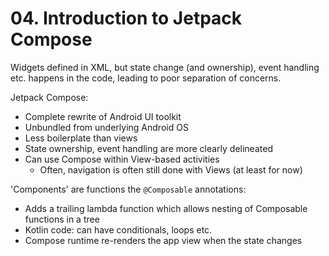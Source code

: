 # 04. Introduction to Jetpack Compose

Widgets defined in XML, but state change (and ownership), event handling etc. happens in the code, leading to poor separation of concerns.

Jetpack Compose:

- Complete rewrite of Android UI toolkit
- Unbundled from underlying Android OS
- Less boilerplate than views
- State ownership, event handling are more clearly delineated
- Can use Compose within View-based activities
  - Often, navigation is often still done with Views (at least for now)

'Components' are functions the `@Composable` annotations:

- Adds a trailing lambda function which allows nesting of Composable functions in a tree
- Kotlin code: can have conditionals, loops etc.
- Compose runtime re-renders the app view when the state changes
